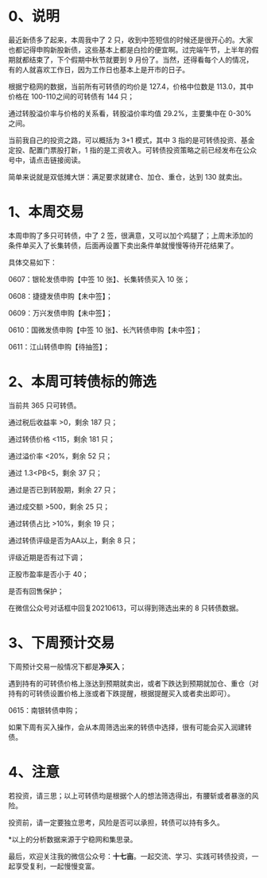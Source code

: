 # 0、说明

最近新债多了起来，本周我中了 2 只，收到中签短信的时候还是很开心的。大家也都记得申购新股新债，这些基本上都是白捡的便宜啊。过完端午节，上半年的假期就都结束了，下个假期中秋节就要到 9 月份了。当然，还得看每个人的情况，有的人就喜欢工作日，因为工作日也基本上是开市的日子。

根据宁稳网的数据，当前所有可转债的均价是 127.4，价格中位数是 113.0，其中价格在 100-110之间的可转债有 144 只；

通过转股溢价率与价格的关系看，转股溢价率均值 29.2%，主要集中在 0-30% 之间。

当前我自己的投资之路，可以概括为 3+1 模式，其中 3 指的是可转债投资、基金定投、配置门票股打新，1 指的是工资收入。可转债投资策略之前已经发布在公众号中，请点击链接阅读。

简单来说就是双低摊大饼：满足要求就建仓、加仓、重仓，达到 130 就卖出。

# 1、本周交易

本周申购了多只可转债，中了 2 签，很满意，又可以加个鸡腿了；上周末添加的条件单买入了长集转债，后面再设置下卖出条件单就慢慢等待开花结果了。

具体交易如下：

0607：银轮发债申购【中签 10 张】、长集转债买入 10 张；

0608：捷捷发债申购【未中签】；

0609：万兴发债申购【未中签】；

0610：国微发债申购【中签 10 张】、长汽转债申购【未中签】；

0611：江山转债申购【待抽签】；

# 2、本周可转债标的筛选

当前共 365 只可转债。

通过税后收益率 >0，剩余 187 只；

通过转债价格 <115，剩余 181 只；

通过溢价率 <20%，剩余 52 只；

通过 1.3<PB<5，剩余 37 只；

通过是否已到转股期，剩余 27 只；

通过成交额 >500，剩余 25 只；

通过转债占比 >10%，剩余 19 只；

通过转债评级是否为AA以上，剩余 8 只；

评级近期是否有过下调；

正股市盈率是否小于 40；

是否有回售保护；

在微信公众号对话框中回复20210613，可以得到筛选出来的 8 只转债数据。

# 3、下周预计交易

下周预计交易一般情况下都是**净买入**；

遇到持有的可转债价格上涨达到预期就卖出，或者下跌达到预期就加仓、重仓（对持有的可转债设置价格上涨或者下跌提醒，根据提醒买入或者卖出即可）。

0615：南银转债申购；

如果下周有买入操作，会从本周筛选出来的转债中选择，很有可能会买入润建转债。

# 4、注意

若投资，请三思；以上可转债均是根据个人的想法筛选得出，有腰斩或者暴涨的风险。

投资前，请一定要独立思考，风险是否可以承担，转债可以持有多久。

*以上的分析数据来源于宁稳网和集思录。

最后，欢迎关注我的微信公众号：**十七亩**。一起交流、学习、实践可转债投资，一起享受复利，一起慢慢变富。